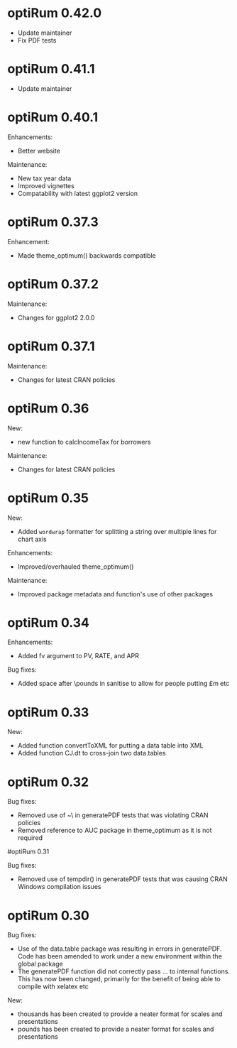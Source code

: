 # optiRum 0.42.0

*  Update maintainer
*  Fix PDF tests

# optiRum 0.41.1

*  Update maintainer

# optiRum 0.40.1

Enhancements:
* Better website

Maintenance:
* New tax year data
* Improved vignettes
* Compatability with latest ggplot2 version

# optiRum 0.37.3

Enhancement:
* Made theme_optimum() backwards compatible

# optiRum 0.37.2

Maintenance:
* Changes for ggplot2 2.0.0

# optiRum 0.37.1

Maintenance:
* Changes for latest CRAN policies

# optiRum 0.36

New:
* new function to calcIncomeTax for borrowers

Maintenance:
* Changes for latest CRAN policies


# optiRum 0.35

New:
* Added `wordwrap` formatter for splitting a string over multiple lines for chart axis

Enhancements:
* Improved/overhauled theme_optimum()

Maintenance:
* Improved package metadata and function's use of other packages

# optiRum 0.34

Enhancements:
* Added fv argument to PV, RATE, and APR

Bug fixes:
* Added space after \pounds in sanitise to allow for people putting £m etc

# optiRum 0.33

New:
* Added function convertToXML for putting a data table into XML
* Added function CJ.dt to cross-join two data.tables

# optiRum 0.32

Bug fixes:
* Removed use of ~\ in generatePDF tests that was violating CRAN policies
* Removed reference to AUC package in theme_optimum as it is not required


#optiRum 0.31

Bug fixes:
* Removed use of tempdir() in generatePDF tests that was causing CRAN Windows
  compilation issues

# optiRum 0.30

Bug fixes:
* Use of the data.table package was resulting in errors in generatePDF.  
  Code has been amended to work under a new environment within the global package
* The generatePDF function did not correctly pass ... to internal functions.  
  This has now been changed, primarily for the benefit of being able to compile with 
  xelatex etc

New:
* thousands has been created to provide a neater format for scales and presentations
* pounds has been created to provide a neater format for scales and presentations